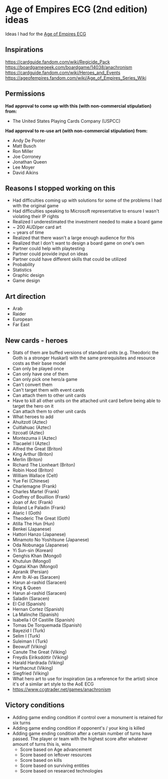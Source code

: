 # Age of Empires ECG (2nd edition) ideas
Ideas I had for the [Age of Empires ECG](https://boardgamegeek.com/boardgame/3127/age-of-empires-expandable-card-game)

## Inspirations
https://cardguide.fandom.com/wiki/Regicide_Pack
https://boardgamegeek.com/boardgame/14038/anachronism
https://cardguide.fandom.com/wiki/Heroes_and_Events
https://ageofempires.fandom.com/wiki/Age_of_Empires_Series_Wiki

## Permissions
**Had approval to come up with this (with non-commercial stipulation) from:**
* The United States Playing Cards Company (USPCC)

**Had approval to re-use art (with non-commercial stipulation) from:**
* Andy De Pooter
* Matt Busch
* Ron Miller
* Joe Corroney
* Jonathan Queen
* Lee Moyer
* David Aikins

## Reasons I stopped working on this
* Had difficulties coming up with solutions for some of the problems I had with the original game
* Had difficulties speaking to Microsoft representative to ensure I wasn't violating their IP rights
* Realized I underestimated the investment needed to make a board game
 * ~ 200 AUD/per card art
 * ~ years of time
* Realized that there wasn't a large enough audience for this
* Realized that I don't want to design a board game on one's own
 * Partner could help with playtesting
 * Partner could provide input on ideas
 * Partner could have different skills that could be utilized
  * Probability
  * Statistics
  * Graphic design
  * Game design





## Art direction
* Arab
* Raider
* European
* Far East

## New cards - heroes
* Stats of them are buffed versions of standard units (e.g. Theodoric the Goth is a stronger Huskarl) with the same prerequisites and resource costs as their base model
* Can only be played once
* Can only have one of them
* Can only pick one hero/a game
* Can't convert them
* Can't target them with event cards
* Can attach them to other unit cards
 * Have to kill all other units on the attached unit card before being able to target the hero on it
* Can attach them to other unit cards
* What heroes to add
 * Ahuitzotl (Aztec)
 * Cuitlahuac (Aztec)
 * Itzcoatl (Aztec)
 * Montezuma ii (Aztec)
 * Tlacaelel I (Aztec)
 * Alfred the Great (Briton)
 * King Arthur (Briton)
 * Merlin (Briton)
 * Richard The Lionheart (Briton)
 * Robin Hood (Briton)
 * William Wallace (Celt)
 * Yue Fei (Chinese)
 * Charlemagne (Frank)
 * Charles Martel (Frank)
 * Godfrey of Bouillion (Frank)
 * Joan of Arc (Frank)
 * Roland Le Paladin (Frank)
 * Alaric I (Goth)
 * Theoderic The Great (Goth)
 * Atilla The Hun (Hun)
 * Benkei (Japanese)
 * Hattori Hanzo (Japanese)
 * Minamoto No Yoshitsune (Japanese)
 * Oda Nobunaga (Japanese)
 * Yi Sun-sin (Korean)
 * Genghis Khan (Mongol)
 * Khutulun (Mongol)
 * Ogatai Khan (Mongol)
 * Apranik (Persian)
 * Amr Ib Al-as (Saracen)
 * Harun al-rashid (Saracen)
 * King & Queen
 * Harun al-rashid (Saracen)
 * Saladin (Saracen)
 * El Cid (Spanish)
 * Hernan Cortez (Spanish)
 * La Malinche (Spanish)
 * Isabella I Of Castille (Spanish)
 * Tomas De Torquemada (Spanish)
 * Bayezid I (Turk)
 * Selim I (Turk)
 * Suleiman I (Turk)
 * Beowulf (Viking)
 * Canute The Great (Viking)
 * Freydís Eiríksdóttir (Viking)
 * Harald Hardrada (Viking)
 * Harthacnut (Viking)
 * Siegfried (Viking)
* What hero art to use for inspiration (as a reference for the artist) since it's of a similar art style to the AoE ECG
 * https://www.ccgtrader.net/games/anachronism 


## Victory conditions
* Adding game ending condition if control over a monument is retained for six turns
* Adding game ending condition if opponent's / your king is killed
* Adding game ending condition after a certain number of turns have passed. The player or team with the highest score after whatever amount of turns this is, wins
  * Score based on Age advancement
  * Score based on leftover resources
  * Score based on kills
  * Score based on surviving entities
  * Score based on researced technologies
 









